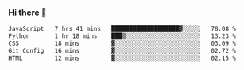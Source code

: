 ### Hi there 🌱
<!--START_SECTION:waka-->

```txt
JavaScript   7 hrs 41 mins   ███████████████████▓░░░░░   78.08 %
Python       1 hr 18 mins    ███▒░░░░░░░░░░░░░░░░░░░░░   13.23 %
CSS          18 mins         ▓░░░░░░░░░░░░░░░░░░░░░░░░   03.09 %
Git Config   16 mins         ▓░░░░░░░░░░░░░░░░░░░░░░░░   02.72 %
HTML         12 mins         ▓░░░░░░░░░░░░░░░░░░░░░░░░   02.15 %
```

<!--END_SECTION:waka-->
<!--
**Dieg0raf/Dieg0raf** is a ✨ _special_ ✨ repository because its `README.md` (this file) appears on your GitHub profile.

Here are some ideas to get you started:

- 🔭 I’m currently working on ...
- 🌱 I’m currently learning ...
- 👯 I’m looking to collaborate on ...
- 🤔 I’m looking for help with ...
- 💬 Ask me about ...
- 📫 How to reach me: ...
- 😄 Pronouns: ...
- ⚡ Fun fact: ...
-->
